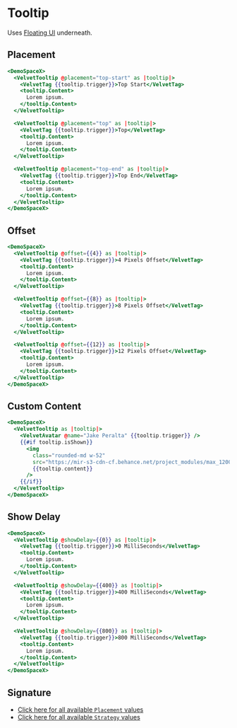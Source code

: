 # Tooltip

Uses [Floating UI](https://floating-ui.com/) underneath.

## Placement

```hbs preview-template
<DemoSpaceX>
  <VelvetTooltip @placement="top-start" as |tooltip|>
    <VelvetTag {{tooltip.trigger}}>Top Start</VelvetTag>
    <tooltip.Content>
      Lorem ipsum.
    </tooltip.Content>
  </VelvetTooltip>

  <VelvetTooltip @placement="top" as |tooltip|>
    <VelvetTag {{tooltip.trigger}}>Top</VelvetTag>
    <tooltip.Content>
      Lorem ipsum.
    </tooltip.Content>
  </VelvetTooltip>

  <VelvetTooltip @placement="top-end" as |tooltip|>
    <VelvetTag {{tooltip.trigger}}>Top End</VelvetTag>
    <tooltip.Content>
      Lorem ipsum.
    </tooltip.Content>
  </VelvetTooltip>
</DemoSpaceX>
```

## Offset

```hbs preview-template
<DemoSpaceX>
  <VelvetTooltip @offset={{4}} as |tooltip|>
    <VelvetTag {{tooltip.trigger}}>4 Pixels Offset</VelvetTag>
    <tooltip.Content>
      Lorem ipsum.
    </tooltip.Content>
  </VelvetTooltip>

  <VelvetTooltip @offset={{8}} as |tooltip|>
    <VelvetTag {{tooltip.trigger}}>8 Pixels Offset</VelvetTag>
    <tooltip.Content>
      Lorem ipsum.
    </tooltip.Content>
  </VelvetTooltip>

  <VelvetTooltip @offset={{12}} as |tooltip|>
    <VelvetTag {{tooltip.trigger}}>12 Pixels Offset</VelvetTag>
    <tooltip.Content>
      Lorem ipsum.
    </tooltip.Content>
  </VelvetTooltip>
</DemoSpaceX>
```

## Custom Content

```hbs preview-template
<DemoSpaceX>
  <VelvetTooltip as |tooltip|>
    <VelvetAvatar @name="Jake Peralta" {{tooltip.trigger}} />
    {{#if tooltip.isShown}}
      <img
        class="rounded-md w-52"
        src="https://mir-s3-cdn-cf.behance.net/project_modules/max_1200/5b9d1b46230007.584c7bdd776b5.jpg"
        {{tooltip.content}}
      />
    {{/if}}
  </VelvetTooltip>
</DemoSpaceX>
```

## Show Delay

```hbs preview-template
<DemoSpaceX>
  <VelvetTooltip @showDelay={{0}} as |tooltip|>
    <VelvetTag {{tooltip.trigger}}>0 MilliSeconds</VelvetTag>
    <tooltip.Content>
      Lorem ipsum.
    </tooltip.Content>
  </VelvetTooltip>

  <VelvetTooltip @showDelay={{400}} as |tooltip|>
    <VelvetTag {{tooltip.trigger}}>400 MilliSeconds</VelvetTag>
    <tooltip.Content>
      Lorem ipsum.
    </tooltip.Content>
  </VelvetTooltip>

  <VelvetTooltip @showDelay={{800}} as |tooltip|>
    <VelvetTag {{tooltip.trigger}}>800 MilliSeconds</VelvetTag>
    <tooltip.Content>
      Lorem ipsum.
    </tooltip.Content>
  </VelvetTooltip>
</DemoSpaceX>
```

## Signature

<!-- component-signature: velvet-tooltip -->

- [Click here for all available `Placement` values](https://floating-ui.com/docs/computePosition#placement)
- [Click here for all available `Strategy` values](https://floating-ui.com/docs/computePosition#strategy)
